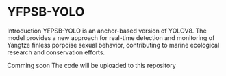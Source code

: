 # YFPSB-YOLO
Introduction
YFPSB-YOLO is an anchor-based version of YOLOV8. The model provides a new approach for real-time detection and monitoring of Yangtze finless porpoise sexual behavior, contributing to marine ecological research and conservation efforts.

Comming soon
The code will be uploaded to this repository
